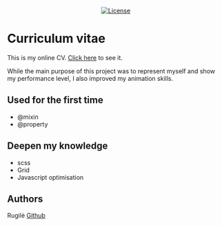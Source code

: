 <p align="center">
<a href="https://packagist.org/packages/laravel/framework"><img src="https://img.shields.io/packagist/l/laravel/framework" alt="License"></a>
</p>

# Curriculum vitae

This is my online CV. [Click here](https://www.rugile.website) to see it.

While the main purpose of this project was to represent myself and show my performance level, I also improved my animation skills.

## Used for the first time

- @mixin
- @property

## Deepen my knowledge

- scss
- Grid
- Javascript optimisation

## Authors

Rugilė [Github](https://github.com/kauste)